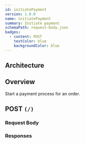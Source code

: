 ```yaml
---
id: initiatePayment
version: 1.0.0
name: initiatePayment
summary: Initiate payment
schemaPath: request-body.json
badges:
  - content: POST
    textColor: blue
    backgroundColor: blue
---
```

## Architecture
<NodeGraph />


## Overview
Start a payment process for an order.




## POST `(/)`




### Request Body
<SchemaViewer file="request-body.json" maxHeight="500" id="request-body" />


### Responses
